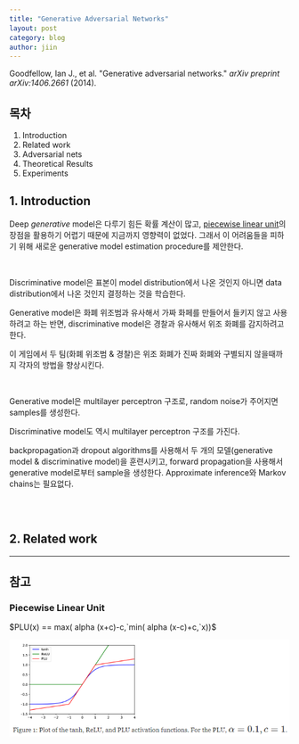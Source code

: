 ```yaml
---
title: "Generative Adversarial Networks"
layout: post
category: blog
author: jiin
---
```


Goodfellow, Ian J., et al. "Generative adversarial networks." *arXiv preprint arXiv:1406.2661* (2014).

## 목차

1. Introduction
2. Related work
3. Adversarial nets
4. Theoretical Results
5. Experiments

## 

## 1. Introduction

Deep *generative* model은 다루기 힘든 확률 계산이 많고, [piecewise linear unit](#piecewise-linear-unit)의 장점을 활용하기 어렵기 때문에 지금까지 영향력이 없었다. 그래서 이 어려움들을 피하기 위해 새로운 generative model estimation procedure를 제안한다.  

<br>

Discriminative model은 표본이 model distribution에서 나온 것인지 아니면 data distribution에서 나온 것인지 결정하는 것을 학습한다. 

Generative model은 화폐 위조범과 유사해서 가짜 화페를 만들어서 들키지 않고 사용하려고 하는 반면, discriminative model은 경찰과 유사해서 위조 화폐를 감지하려고 한다. 

이 게임에서 두 팀(화폐 위조범 & 경찰)은 위조 화폐가 진짜 화폐와 구별되지 않을때까지 각자의 방법을 향상시킨다.

<br>

Generative model은 multilayer perceptron 구조로, random noise가 주어지면 samples를 생성한다.

Discriminative model도 역시 multilayer perceptron 구조를 가진다.

backpropagation과 dropout algorithms를 사용해서 두 개의 모델(generative model & discriminative model)을 훈련시키고, forward propagation을 사용해서 generative model로부터 sample을 생성한다. Approximate inference와 Markov chains는 필요없다.

<br>

<br>

## 2. Related work



------

## 참고

### Piecewise Linear Unit

$PLU(x) == max( alpha (x+c)-c,`min( alpha (x-c)+c,`x))$

![PLU](..\assets\gan\plu.PNG)

